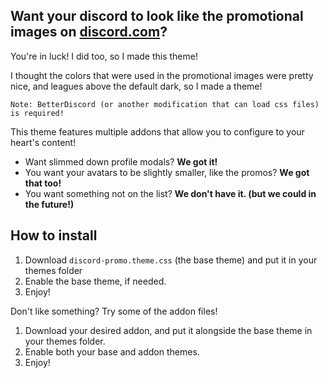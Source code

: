 ## Want your discord to look like the promotional images on [discord.com](https://discord.com/)?
You're in luck! I did too, so I made this theme!

I thought the colors that were used in the promotional images were pretty nice, and leagues above the default dark, so I made a theme!

`Note: BetterDiscord (or another modification that can load css files) is required!`

This theme features multiple addons that allow you to configure to your heart's content!

* Want slimmed down profile modals? **We got it!**
* You want your avatars to be slightly smaller, like the promos? **We got that too!**
* You want something not on the list? **We don't have it. (but we could in the future!)**

## How to install
1. Download `discord-promo.theme.css` (the base theme) and put it in your themes folder
2. Enable the base theme, if needed.
3. Enjoy!

Don't like something? Try some of the addon files!
1. Download your desired addon, and put it alongside the base theme in your themes folder.
2. Enable both your base and addon themes.
3. Enjoy!
